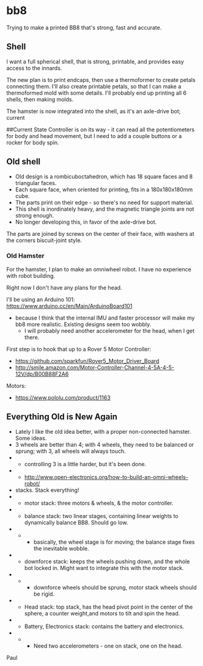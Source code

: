 # bb8
Trying to make a printed BB8 that's strong, fast and accurate.

## Shell
I want a full spherical shell, that is strong, printable, and provides easy access to the innards.  

The new plan is to print endcaps, then use a thermoformer to create petals connecting them.  I'll also create printable petals, so that I can make a thermoformed mold with some details.  I'll probably end up printing all 6 shells, then making molds.

The hamster is now integrated into the shell, as it's an axle-drive bot; current 

##Current State
Controller is on its way - it can read all the potentiometers for body and head movement, but I need to add a couple buttons or a rocker for body spin.

## Old shell
- Old design is a rombicuboctahedron, which has 18 square faces and 8 triangular faces.  
- Each square face, when oriented for printing, fits in a 180x180x180mm cube.
- The parts print on their edge - so there's no need for support material.
- This shell is inordinately heavy, and the magnetic triangle joints are not strong enough.
- No longer developing this, in favor of the axle-drive bot.

The parts are joined by screws on the center of their face, with washers at the corners biscuit-joint style.  

### Old Hamster
For the hamster, I plan to make an omniwheel robot.  I have no experience with robot building.  

Right now I don't have any plans for the head.  


I'll be using an Arduino 101: https://www.arduino.cc/en/Main/ArduinoBoard101
- because I think that the internal IMU and faster processor will make my bb8 more realistic.  Existing designs seem too wobbly.
  - I will probably need another accelerometer for the head, when I get there.

First step is to hook that up to a Rover 5 Motor Controller:
- https://github.com/sparkfun/Rover5_Motor_Driver_Board
- http://smile.amazon.com/Motor-Controller-Channel-4-5A-4-5-12V/dp/B00B88F2A6

Motors:
- https://www.pololu.com/product/1163

## Everything Old is New Again
- Lately I like the old idea better, with a proper non-connected hamster.  Some ideas.
- 3 wheels are better than 4; with 4 wheels, they need to be balanced or sprung; with 3, all wheels will always touch.
- - controlling 3 is a little harder, but it's been done.
- - http://www.open-electronics.org/how-to-build-an-omni-wheels-robot/
- stacks.  Stack everything!
- - motor stack: three motors & wheels, & the motor controller.
- - balance stack: two linear stages, containing linear weights to dynamically balance BB8.  Should go low.
- - - basically, the wheel stage is for moving; the balance stage fixes the inevitable wobble.
- - downforce stack: keeps the wheels pushing down, and the whole bot locked in.  Might want to integrate this with the motor stack.
- - - downforce wheels should be sprung, motor stack wheels should be rigid.
- - Head stack: top stack, has the head pivot point in the center of the sphere, a counter weight,and motors to tilt and spin the head.
- - Battery, Electronics stack: contains the battery and electronics.
- - - Need two accelerometers - one on stack, one on the head.

Paul

